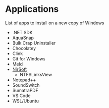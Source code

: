 # Applications

List of apps to install on a new copy of Windows

- .NET SDK
- AquaSnap
- Bulk Crap Uninstaller
- Chocolatey
- Clink
- Git for Windows
- Meld
- [NirSoft](https://www.nirsoft.net/)
  - NTFSLinksView
- Notepad++
- SoundSwitch
- SumatraPDF
- VS Code
- WSL/Ubuntu
